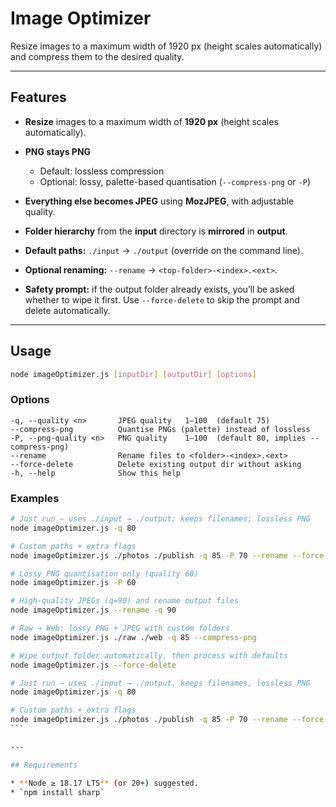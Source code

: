 # Image Optimizer

Resize images to a maximum width of 1920 px (height scales automatically) and compress them to the desired quality.

---

## Features

* **Resize** images to a maximum width of **1920 px** (height scales automatically).
* **PNG stays PNG**

  * Default: lossless compression
  * Optional: lossy, palette-based quantisation (`--compress-png` or `-P`)
* **Everything else becomes JPEG** using **MozJPEG**, with adjustable quality.
* **Folder hierarchy** from the **input** directory is **mirrored** in **output**.
* **Default paths:** `./input` → `./output` (override on the command line).
* **Optional renaming:** `--rename` → `<top-folder>-<index>.<ext>`.
* **Safety prompt:** if the output folder already exists, you’ll be asked whether to wipe it first.
  Use `--force-delete` to skip the prompt and delete automatically.

---

## Usage

```bash
node imageOptimizer.js [inputDir] [outputDir] [options]
```

### Options

```text
-q, --quality <n>       JPEG quality   1–100  (default 75)
--compress-png          Quantise PNGs (palette) instead of lossless
-P, --png-quality <n>   PNG quality    1–100  (default 80, implies --compress-png)
--rename                Rename files to <folder>-<index>.<ext>
--force-delete          Delete existing output dir without asking
-h, --help              Show this help
```

### Examples

````bash
# Just run – uses ./input → ./output; keeps filenames; lossless PNG
node imageOptimizer.js -q 80

# Custom paths + extra flags
node imageOptimizer.js ./photos ./publish -q 85 -P 70 --rename --force-delete

# Lossy PNG quantisation only (quality 60)
node imageOptimizer.js -P 60

# High‑quality JPEGs (q=90) and rename output files
node imageOptimizer.js --rename -q 90

# Raw → Web: lossy PNG + JPEG with custom folders
node imageOptimizer.js ./raw ./web -q 85 --compress-png

# Wipe output folder automatically, then process with defaults
node imageOptimizer.js --force-delete

# Just run – uses ./input → ./output, keeps filenames, lossless PNG
node imageOptimizer.js -q 80

# Custom paths + extra flags
node imageOptimizer.js ./photos ./publish -q 85 -P 70 --rename --force-delete
```

---

## Requirements

* **Node ≥ 18.17 LTS** (or 20+) suggested.
* `npm install sharp`
